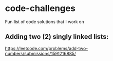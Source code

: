 # code-challenges
Fun list of code solutions that I work on

## Adding two (2) singly linked lists:
https://leetcode.com/problems/add-two-numbers/submissions/1591216885/
